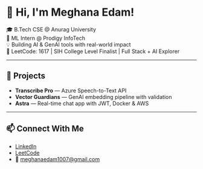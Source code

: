 # 👋 Hi, I'm Meghana Edam! 
 
🎓 B.Tech CSE @ Anurag University    
🧠 ML Intern @ Prodigy InfoTech   
💡 Building AI & GenAI tools with real-world impact   
🎯 LeetCode: 1617 | SIH College Level Finalist | Full Stack + AI Explorer 
   
---

## 🚀 Projects
- **Transcribe Pro** — Azure Speech-to-Text API  
- **Vector Guardians** — GenAI embedding pipeline with validation  
- **Astra** — Real-time chat app with JWT, Docker & AWS

---

## 📫 Connect With Me
- [LinkedIn](https://linkedin.com/in/meghana-edam-849b11300)  
- [LeetCode](https://leetcode.com/Meghsedam/)  
- 📧 meghanaedam1007@gmail.com
